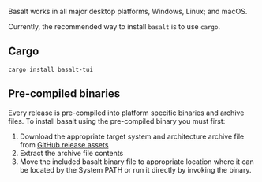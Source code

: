 Basalt works in all major desktop platforms, Windows, Linux; and macOS.

Currently, the recommended way to install `basalt` is to use `cargo`.

## Cargo

```
cargo install basalt-tui
```

## Pre-compiled binaries

Every release is pre-compiled into platform specific binaries and archive files. To install basalt using the pre-compiled binary you must first:

1. Download the appropriate target system and architecture archive file from [GitHub release assets](https://github.com/erikjuhani/basalt/releases)
2. Extract the archive file contents
3. Move the included basalt binary file to appropriate location where it can be located by the System PATH or run it directly by invoking the binary.
